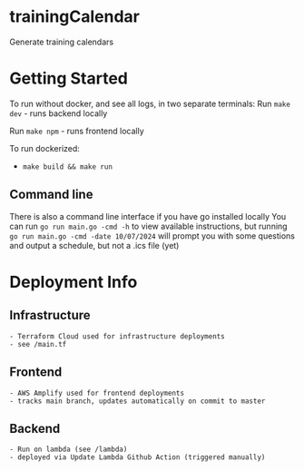 # trainingCalendar
Generate training calendars

# Getting Started

To run without docker, and see all logs, in two separate terminals:
Run `make dev`
    - runs backend locally

Run `make npm`
    - runs frontend locally

To run dockerized:
- `make build && make run`

## Command line
There is also a command line interface if you have go installed locally
You can run `go run main.go -cmd -h` to view available instructions, but running `go run main.go -cmd -date 10/07/2024` will prompt you with some questions and output a schedule, but not a .ics file (yet)


# Deployment Info

## Infrastructure
    - Terraform Cloud used for infrastructure deployments
    - see /main.tf

## Frontend
    - AWS Amplify used for frontend deployments 
    - tracks main branch, updates automatically on commit to master

## Backend
    - Run on lambda (see /lambda)
    - deployed via Update Lambda Github Action (triggered manually)


